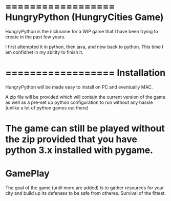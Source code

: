 ==================
HungryPython (HungryCities Game)
==================

HungryPython is the nickname for a WIP game that I have been trying to create in the past few years. 

I first attempted it in python, then java, and now back to python. This time I am confidnet in my abitity to finish it.

==================
Installation
==================
HungryPython will be made easy to install on PC and eventually MAC. 

A zip file will be provided which will contain the current version of the game as well as a pre-set up python configuration to run
without any hassle (unlike a lot of python games out there)

The game can still be played without the zip provided that you have python 3.x installed with pygame.
==================
GamePlay
==================

The goal of the game (until more are added) is to gather resources for your city and build up its defenses to be safe from
otheres. Survival of the fittest.
